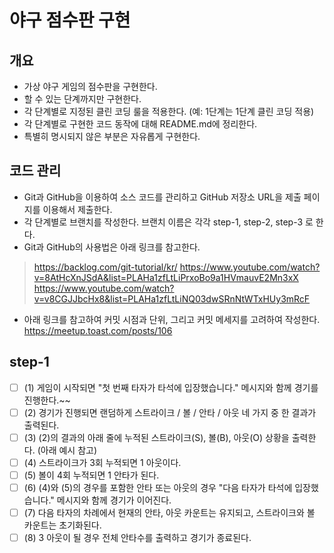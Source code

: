 # 야구 점수판 구현

## 개요

- 가상 야구 게임의 점수판을 구현한다.
- 할 수 있는 단계까지만 구현한다.
- 각 단계별로 지정된 클린 코딩 룰을 적용한다. (예: 1단계는 1단계 클린 코딩 적용)
- 각 단계별로 구현한 코드 동작에 대해 README.md에 정리한다.
- 특별히 명시되지 않은 부분은 자유롭게 구현한다.

## 코드 관리
- Git과 GitHub을 이용하여 소스 코드를 관리하고 GitHub 저장소 URL을 제출 페이지를 이용해서 제출한다.
- 각 단계별로 브랜치를 작성한다. 브랜치 이름은 각각 step-1, step-2, step-3 로 한다.
- Git과 GitHub의 사용법은 아래 링크를 참고한다.
> https://backlog.com/git-tutorial/kr/
https://www.youtube.com/watch?v=8AtHcXnJSdA&list=PLAHa1zfLtLiPrxoBo9a1HVmauvE2Mn3xX
https://www.youtube.com/watch?v=v8CGJJbcHx8&list=PLAHa1zfLtLiNQ03dwSRnNtWTxHUy3mRcF

- 아래 링크를 참고하여 커밋 시점과 단위, 그리고 커밋 메세지를 고려하여 작성한다.
https://meetup.toast.com/posts/106

## step-1
- [ ] (1) 게임이 시작되면 "첫 번째 타자가 타석에 입장했습니다." 메시지와 함께 경기를 진행한다.~~  
- [ ] (2) 경기가 진행되면 랜덤하게 스트라이크 / 볼 / 안타 / 아웃 네 가지 중 한 결과가 출력된다.  
- [ ] (3) (2)의 결과의 아래 줄에 누적된 스트라이크(S), 볼(B), 아웃(O) 상황을 출력한다. (아래 예시 참고)  
- [ ] (4) 스트라이크가 3회 누적되면 1 아웃이다.  
- [ ] (5) 볼이 4회 누적되면 1 안타가 된다.  
- [ ] (6) (4)와 (5)의 경우를 포함한 안타 또는 아웃의 경우 "다음 타자가 타석에 입장했습니다." 메시지와 함께 경기가 이어진다.  
- [ ] (7) 다음 타자의 차례에서 현재의 안타, 아웃 카운트는 유지되고, 스트라이크와 볼 카운트는 초기화된다.  
- [ ] (8) 3 아웃이 될 경우 전체 안타수를 출력하고 경기가 종료된다.  